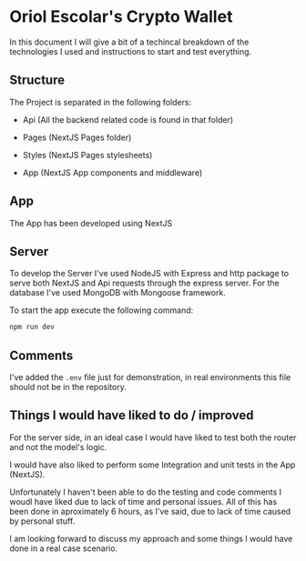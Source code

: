 # Oriol Escolar's Crypto Wallet

In this document I will give a bit of a techincal breakdown of the technologies I used and instructions to start and test everything.

## Structure

The Project is separated in the following folders:

- Api (All the backend related code is found in that folder)

- Pages (NextJS Pages folder)

- Styles (NextJS Pages stylesheets)

- App (NextJS App components and middleware)

## App

The App has been developed using NextJS


## Server

To develop the Server I've used NodeJS with Express and http package to serve both NextJS and Api requests through the express server. For the database I've used MongoDB with Mongoose framework.

To start the app execute the following command:

```sh
npm run dev
```

## Comments

I've added the `.env` file just for demonstration, in real environments this file should not be in the repository.

## Things I would have liked to do / improved

For the server side, in an ideal case I would have liked to test both the router and not the model's logic.

I would have also liked to perform some Integration and unit tests in the App (NextJS).

Unfortunately I haven't been able to do the testing and code comments I woudl have liked due to lack of time and personal issues. All of this has been done in aproximately 6 hours, as I've said, due to lack of time caused by personal stuff.

I am looking forward to discuss my approach and some things I would have done in a real case scenario.
